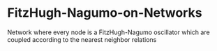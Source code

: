 # FitzHugh-Nagumo-on-Networks
Network where every node is a FitzHugh-Nagumo oscillator which are coupled according to the nearest neighbor relations

